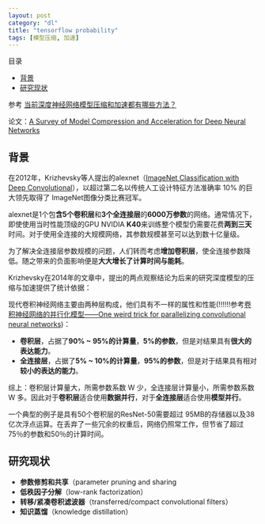 ```yaml
---
layout: post
category: "dl"
title: "tensorflow probability"
tags: [模型压缩, 加速]
---
```


目录

<!-- TOC -->

- [背景](#背景)
- [研究现状](#研究现状)

<!-- /TOC -->

参考 [当前深度神经网络模型压缩和加速都有哪些方法？](https://mp.weixin.qq.com/s?__biz=MzIwMTc4ODE0Mw==&mid=2247488630&idx=1&sn=894b06c31b37ccdad3e9bfdd7323a33f&chksm=96e9cbf6a19e42e0c666d6727430a39fe4e09db047c3cfc0465a34923b87a36dfbe7585fe339&mpshare=1&scene=1&srcid=0424GVwdeHItD7HnyFTeDqEK&pass_ticket=ELDwWNrhj5p4OHcAdT%2BpNCVXGsuewWdPEQ9M8Z%2BwtE9PmYD%2Bq%2FrOC6%2BTyLhZIu%2Bd#rd)

论文：[A Survey of Model Compression and Acceleration for Deep Neural Networks](https://arxiv.org/pdf/1710.09282.pdf)

## 背景

在2012年，Krizhevsky等人提出的alexnet（[ImageNet Classification with Deep Convolutional](https://papers.nips.cc/paper/4824-imagenet-classification-with-deep-convolutional-neural-networks.pdf)），以超过第二名以传统人工设计特征方法准确率 10% 的巨大领先取得了 ImageNet图像分类比赛冠军。

alexnet是1个包**含5个卷积层**和**3个全连接层**的**6000万参数**的网络。通常情况下，即使使用当时性能顶级的GPU NVIDIA **K40**来训练整个模型仍需要花费**两到三天**时间。对于使用全连接的大规模网络，其参数规模甚至可以达到数十亿量级。

为了解决全连接层参数规模的问题，人们转而考虑**增加卷积层**，使全连接参数降低。随之带来的负面影响便是**大大增长了计算时间与能耗**。

Krizhevsky在2014年的文章中，提出的两点观察结论为后来的研究深度模型的压缩与加速提供了统计依据：

现代卷积神经网络主要由两种层构成，他们具有不一样的属性和性能(!!!!!!参考[卷积神经网络的并行化模型——One weird trick for parallelizing convolutional neural networks](https://blog.csdn.net/xsc_c/article/details/42420167))：

+ **卷积层**，占据了**90% ~ 95%的计算量**，**5%的参数**，但是对结果具有**很大的表达能力**。
+ **全连接层**，占据了**5% ~ 10%的计算量**，**95%的参数**，但是对于结果具有相对**较小的表达的能力**。

综上：卷积层计算量大，所需参数系数 W 少，全连接层计算量小，所需参数系数 W 多。因此对于**卷积层**适合使用**数据并行**，对于**全连接层**适合使用**模型并行**。

一个典型的例子是具有50个卷积层的ResNet-50需要超过 95MB的存储器以及38亿次浮点运算。在丢弃了一些冗余的权重后，网络仍照常工作，但节省了超过75％的参数和50％的计算时间。

## 研究现状

+ **参数修剪和共享**（parameter pruning and sharing
+ **低秩因子分解**（low-rank factorization）
+ **转移/紧凑卷积滤波器**（transferred/compact convolutional filters） 
+ **知识蒸馏**（knowledge distillation） 

